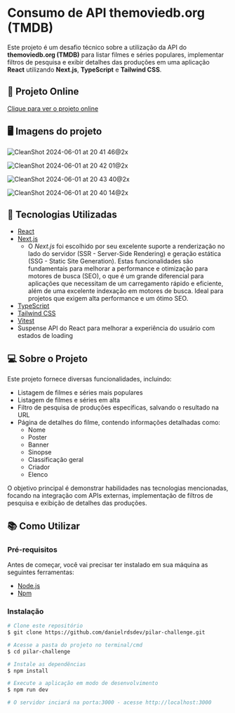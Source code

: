 # Consumo de API themoviedb.org (TMDB)

Este projeto é um desafio técnico sobre a utilização da API do **themoviedb.org (TMDB)** para listar filmes e séries populares, implementar filtros de pesquisa e exibir detalhes das produções em uma aplicação **React** utilizando **Next.js**, **TypeScript** e **Tailwind CSS**.

## 🔗 Projeto Online

[Clique para ver o projeto online](https://tmdb-movies-three.vercel.app/)

## 🖥 Imagens do projeto

![CleanShot 2024-06-01 at 20 41 46@2x](https://github.com/danielrdsdev/pilar-challenge/assets/97995126/2d20d0d1-feda-4e3b-91f9-5389c2ce9577)

![CleanShot 2024-06-01 at 20 42 01@2x](https://github.com/danielrdsdev/pilar-challenge/assets/97995126/3fd2c53f-fb92-4ba3-b9cc-c7e5ce4f29a2)

![CleanShot 2024-06-01 at 20 43 40@2x](https://github.com/danielrdsdev/pilar-challenge/assets/97995126/f34a2e9f-71ee-4a43-a7e4-87a7cbf93f92)

![CleanShot 2024-06-01 at 20 40 14@2x](https://github.com/danielrdsdev/pilar-challenge/assets/97995126/71824da7-1438-4247-ab17-bbf56eb7ab97)

## 🚀 Tecnologias Utilizadas

- [React](https://reactjs.org/)
- [Next.js](https://nextjs.org/)
  - O *Next.js* foi escolhido por seu excelente suporte a renderização no lado do servidor (SSR - Server-Side Rendering) e geração estática (SSG - Static Site Generation). Estas funcionalidades são fundamentais para melhorar a performance e otimização para motores de busca (SEO), o que é um grande diferencial para aplicações que necessitam de um carregamento rápido e eficiente, além de uma excelente indexação em motores de busca. Ideal para projetos que exigem alta performance e um ótimo SEO.
- [TypeScript](https://www.typescriptlang.org/)
- [Tailwind CSS](https://tailwindcss.com/)
- [Vitest](https://vitest.dev/)
- Suspense API do React para melhorar a experiência do usuário com estados de loading

## 💻 Sobre o Projeto

Este projeto fornece diversas funcionalidades, incluindo:

- Listagem de filmes e séries mais populares
- Listagem de filmes e séries em alta
- Filtro de pesquisa de produções específicas, salvando o resultado na URL
- Página de detalhes do filme, contendo informações detalhadas como:
  - Nome
  - Poster
  - Banner
  - Sinopse
  - Classificação geral
  - Criador
  - Elenco

O objetivo principal é demonstrar habilidades nas tecnologias mencionadas, focando na integração com APIs externas, implementação de filtros de pesquisa e exibição de detalhes das produções.

## 📚 Como Utilizar

### Pré-requisitos

Antes de começar, você vai precisar ter instalado em sua máquina as seguintes ferramentas:

- [Node.js](https://nodejs.org/en/)
- [Npm](https://www.npmjs.com/)

### Instalação

```bash
# Clone este repositório
$ git clone https://github.com/danielrdsdev/pilar-challenge.git

# Acesse a pasta do projeto no terminal/cmd
$ cd pilar-challenge

# Instale as dependências
$ npm install

# Execute a aplicação em modo de desenvolvimento
$ npm run dev

# O servidor inciará na porta:3000 - acesse http://localhost:3000
```
